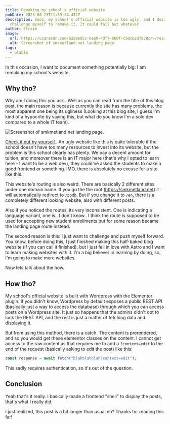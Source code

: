 ```yaml
---
title: Remaking my school's official website
pubDate: 2023-06-25T11:59:24.452Z
description: Sooo, my school's official website is too ugly, and I decided to
  challenge myself to remake it. It could fail but whatever
author: Efraim
image:
  url: https://ucarecdn.com/b2a0ed5c-ba60-4df7-860f-c50cb2d7938c/-/resize/800x450/screenshot-46-.png
  alt: Screenshot of smkmetland.net landing page.
tags:
  - blabla
---
```


In this occasion, I want to document something potentially big: I am remaking my school's website.

## Why tho?

Why am I doing this you ask.. Well as you can read from the title of this blog post, the main reason is because currently the site has many problems, the most apparent one being its ugliness (Looking at this blog site, I guess I'm kind of a hypocrite by saying this, but what do you know I'm a solo dev compared to a whole IT team).

![Screenshot of smkmetland.net landing page.](https://ucarecdn.com/b2a0ed5c-ba60-4df7-860f-c50cb2d7938c/-/resize/800x450/screenshot-46-.png "Screenshot of smkmetland.net landing page.")

[Check it out by yourself](https://smkmetland.net/ppdb).. An ugly website like this is quite tolerable if the school doesn't have too many resources to invest into its website, but the problem is this school clearly has plenty. We pay a decent amount for tuition, and moreover there is an IT major here (that's why I opted to learn here - I want to be a web dev), they could've asked the students to make a good frontend or something. IMO, there is absolutely no excuse for a site like this.

This website's routing is also weird. There are basically 2 different sites under one domain name. If you go the the root (<https://smkmetland.net>)
it will automatically redirect to `/ppdb`. But if you change it to `/en`, there is a completely different looking website, also with different posts.

Also if you noticed the routes, its very inconsistent. One is indicating a language variant, one is.. I don't know.. I think the route is supposed to be used for accepting new student enrollments but for some reason became the landing page route instead.

The second reason is this: I just want to challenge and push myself forward. You know, before doing this, I just finished making this half-baked blog website (if you can call it finished), but I just fell in love with Astro and I want to learn making websites with it. I'm a big believer in learning by doing, so, I'm going to make more websites.

Now lets talk about the how.

## How tho?

My school's official website is built with Wordpress with the Elementor plugin. If you didn't know, Wordpress by default exposes a public REST API (basically just a way to access the database) through which you can access posts on a Wordpress site. It just so happens that the admins didn't opt to lock the REST API, and the rest is just a matter of fetching data and displaying it.

But from using this method, there is a catch. The content is prerendered, and so you would get these elementor classes on the content. I cannot get access to the raw content as that requires me to add a `?context=edit` to the end of the request (basically asking to edit the post) like this:

```javascript
const response = await fetch("blahblahblah?context=edit");
```

This sadly requires authentication, so it's out of the question.

## Conclusion

Yeah that's it really. I basically made a frontend "shell" to display the posts, that's what I really did.

I just realized, this post is a bit longer than usual eh? Thanks for reading this far!
